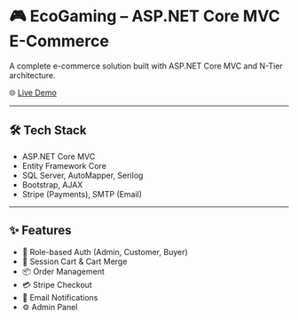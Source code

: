 # 🎮 EcoGaming – ASP.NET Core MVC E-Commerce

A complete e-commerce solution built with ASP.NET Core MVC and N-Tier architecture.

🌐 [Live Demo](https://ecogaming.runasp.net)

---

## 🛠 Tech Stack

- ASP.NET Core MVC
- Entity Framework Core
- SQL Server, AutoMapper, Serilog
- Bootstrap, AJAX
- Stripe (Payments), SMTP (Email)

---

## ✨ Features

- 🔐 Role-based Auth (Admin, Customer, Buyer)
- 🛒 Session Cart & Cart Merge
- 📦 Order Management
- 💳 Stripe Checkout
- 📧 Email Notifications
- ⚙️ Admin Panel
